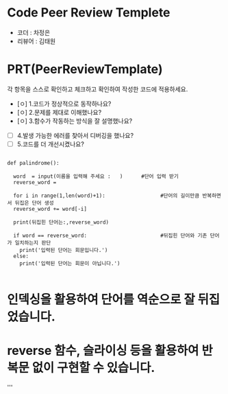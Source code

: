 
# Code Peer Review Templete
- 코더 : 차정은
- 리뷰어 : 김태원
# PRT(PeerReviewTemplate)
각 항목을 스스로 확인하고 체크하고 확인하여 작성한 코드에 적용하세요.
- [ㅇ] 1.코드가 정상적으로 동작하나요?
- [ㅇ] 2.문제를 제대로 이해했나요?
- [ㅇ] 3.함수가 작동하는 방식을 잘 설명했나요?
- [ ] 4.발생 가능한 에러를 찾아서 디버깅을 했나요?
- [ ] 5.코드를 더 개선시켰나요?

<pre>
<code>
def palindrome():
 
  word  = input(이름을 입력해 주세요 :   )      #단어 입력 받기   
  reverse_word = 

  for i in range(1,len(word)+1):                  #단어의 길이만큼 반복하면서 뒤집은 단어 생성   
  reverse_word += word[-i]

  print(뒤집힌 단어는:,reverse_word)
  
  if word == reverse_word:                        #뒤집힌 단어와 기존 단어가 일치하는지 판단   
    print('입력된 단어는 회문입니다.')
  else:
    print('입력된 단어는 회문이 아닙니다.')
</code>
</pre>

# 인덱싱을 활용하여 단어를 역순으로 잘 뒤집었습니다.
# reverse 함수, 슬라이싱 등을 활용하여 반복문 없이 구현할 수 있습니다.
'''
